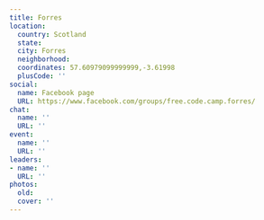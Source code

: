 ```yaml
---
title: Forres
location:
  country: Scotland
  state: 
  city: Forres
  neighborhood: 
  coordinates: 57.60979099999999,-3.61998
  plusCode: ''
social:
  name: Facebook page
  URL: https://www.facebook.com/groups/free.code.camp.forres/
chat:
  name: ''
  URL: ''
event:
  name: ''
  URL: ''
leaders:
- name: ''
  URL: ''
photos:
  old: 
  cover: ''
---
```

